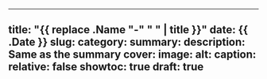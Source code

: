 
---
title: "{{ replace .Name "-" " " | title }}"
date: {{ .Date }}
slug:
category:
summary:
description: Same as the summary
cover:
  image:
  alt:
  caption:
  relative: false
showtoc: true
draft: true
---